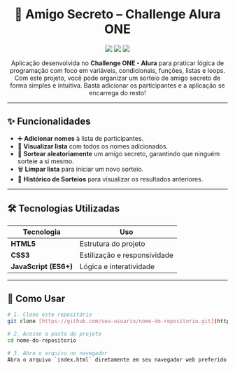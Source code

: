<h1 align="center">🎁 Amigo Secreto – Challenge Alura ONE</h1>

<p align="center">
  <img src="https://img.shields.io/badge/status-finalizado-green?style=for-the-badge">
  <img src="https://img.shields.io/badge/feito%20com-JavaScript-blue?style=for-the-badge">
  <img src="https://img.shields.io/badge/license-MIT-green?style=for-the-badge">
</p>

<p align="center">
Aplicação desenvolvida no <b>Challenge ONE - Alura</b> para praticar lógica de programação com foco em variáveis, condicionais, funções, listas e loops. Com este projeto, você pode organizar um sorteio de amigo secreto de forma simples e intuitiva. Basta adicionar os participantes e a aplicação se encarrega do resto!
</p>

---

## ✨ Funcionalidades

- ➕ **Adicionar nomes** à lista de participantes.  
- 📜 **Visualizar lista** com todos os nomes adicionados.  
- 🎲 **Sortear aleatoriamente** um amigo secreto, garantindo que ninguém sorteie a si mesmo.  
- 🗑️ **Limpar lista** para iniciar um novo sorteio.  
- 🔄 **Histórico de Sorteios** para visualizar os resultados anteriores.

---


## 🛠️ Tecnologias Utilizadas

<div align="center">

| Tecnologia | Uso |
|------------|-----|
| **HTML5** | Estrutura do projeto |
| **CSS3** | Estilização e responsividade |
| **JavaScript (ES6+)** | Lógica e interatividade |

</div>

---

## 🚀 Como Usar

```bash
# 1. Clone este repositório
git clone [https://github.com/seu-usuario/nome-do-repositorio.git](https://github.com/seu-usuario/nome-do-repositorio.git)

# 2. Acesse a pasta do projeto
cd nome-do-repositorio

# 3. Abra o arquivo no navegador
Abra o arquivo `index.html` diretamente em seu navegador web preferido para começar a usar a aplicação.
